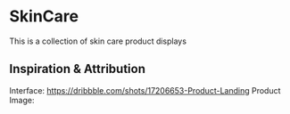 # SkinCare
This is a collection of skin care product displays 

## Inspiration & Attribution
Interface: https://dribbble.com/shots/17206653-Product-Landing
Product Image: 